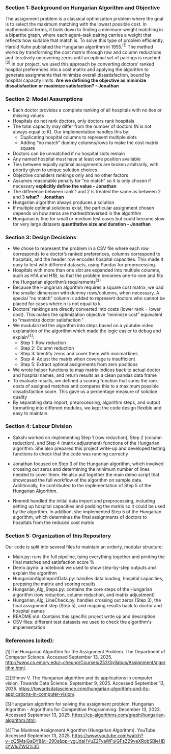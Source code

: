 ### Section 1: Background on Hungarian Algorithm and Objective

The assignment problem is a classical optimization problem where the goal is to select the maximum matching with the lowest possible cost. In mathematical terms, it boils down to finding a minimum-weight matching in a bipartite graph, where each agent–task pairing carries a weight that reflects how suitable that match is. To solve this type of problem efficiently, Harold Kuhn published the Hungarian algorithm in 1955.<sup>[1]</sup> The method works by transforming the cost matrix through row and column reductions and iteratively uncovering zeros until an optimal set of pairings is reached.<sup>[2]</sup> In our project, we used this approach by converting doctors’ ranked hospital preferences into a cost matrix and applying the algorithm to generate assignments that minimize overall dissatisfaction, bound by hospital capacity limits. **Are we defining the objective as minimize dissatisfaction or maximize satisfaction? - Jonathan**

### Section 2: Model Assumptions
- Each doctor provides a complete ranking of all hospitals with no ties or missing values
- Hospitals do not rank doctors, only doctors rank hospitals
- The total capacity may differ from the number of doctors (N is not always equal to K). Our implementation handles this by:
  - Duplicating hospital columns to represent multiple slots
  - Adding “no match” dummy columns/rows to make the cost matrix square
- Doctors can be unmatched if no hospital slots remain
- Any named hospital must have at least one position available
- Ties between equally optimal assignments are broken arbitrarily, with priority given to unique solution choices
- Objective considers rankings only and no other factors
- Assumes reasonable penalty for “no match” so it is only chosen if necessary **explicitly define the value - Jonathan**
- The difference between rank 1 and 2 is treated the same as between 2 and 3 **what? - Jonathan**
- Hungarian algorithm always produces a solution
- If multiple optimal solutions exist, the particular assignment chosen depends on how zeros are marked/traversed in the algorithm
- Hungarian is fine for small or medium test cases but could become slow for very large datasets **quantitative size and duration - Jonathan**

### Section 3: Design Decisions

- We chose to represent the problem in a CSV file where each row corresponds to a doctor’s ranked preferences, columns correspond to hospitals, and the header row encodes hospital capacities. This made it easy to test with different datasets, using Pandas for preprocessing.
- Hospitals with more than one slot are expanded into multiple columns, such as H1A and H1B, so that the problem becomes one-to-one and fits the Hungarian algorithm’s requirements<sup>[3]</sup>
- Because the Hungarian algorithm requires a square cost matrix, we pad the smaller dimension with dummy rows/columns, when necessary. A special “no match” column is added to represent doctors who cannot be placed for cases where n is not equal to k
- Doctors’ rankings are directly converted into costs (lower rank = lower cost). This makes the optimization objective “minimize cost” equivalent to “maximize doctor satisfaction.”
- We modularized the algorithm into steps based on a youtube video explanation of the algorithm which made the logic easier to debug and explain<sup>[4]</sup>:
     - Step 1: Row reduction
     - Step 2: Column reduction
     - Step 3: Identify zeros and cover them with minimal lines
     - Step 4: Adjust the matrix when coverage is insufficient
     - Step 5: Extract optimal assignments from zero positions
- We wrote helper functions to map matrix indices back to actual doctor and hospital names, and return results as a clean pandas data frame
- To evaluate results, we defined a scoring function that sums the rank costs of assigned matches and compares this to a maximum possible dissatisfaction score. This gave us a percentage measure of solution quality
- By separating data import, preprocessing, algorithm steps, and output formatting into different modules, we kept the code design flexible and easy to maintain

### Section 4: Labour Division

- Sakshi worked on implementing Step 1 (row reduction), Step 2 (column reduction), and Step 4 (matrix adjustment) functions of the Hungarian algorithm. She also prepared this project write-up and developed testing functions to check that the code was running correctly

- Jonathan focused on Step 3 of the Hungarian algorithm, which involved crossing out zeros and determining the minimum number of lines needed to cover them. He also put together the main demo script that showcased the full workflow of the algorithm on sample data. Additionally, he contributed to the implementation of Step 5 of the Hungarian Algorithm. 

- Nnemdi handled the initial data import and preprocessing, including setting up hospital capacities and padding the matrix so it could be used by the algorithm. In addition, she implemented Step 5 of the Hungarian algorithm, which determines the final assignments of doctors to hospitals from the reduced cost matrix

### Section 5: Organization of this Repository
Our code is split into several files to maintain an orderly, modular structure:
- Main.py: runs the full pipeline, tying everything together and printing the final matches and satisfaction score %
- Demo.ipynb: a notebook we used to show step-by-step outputs and explain the algorithm
- HungarianAlgoImportData.py: handles data loading, hospital capacities, prepping the matrix and scoring results
- Hungarian_Alg_Steps.py: contains the core steps of the Hungarian algorithm (row reduction, column reduction, and matrix adjustment)
- Hungarian_Alg_LineCheck.py: handles crossing out zeros (Step 3), the final assignment step (Step 5), and mapping results back to doctor and hospital names
- README.md: Contains this specific project write up and description
- CSV files: different test datasets we used to check the algorithm's implementation

### References (cited):

[1]The Hungarian Algorithm for the Assignment Problem. The Department of Computer Science. Accessed September 13, 2025. http://www.cs.emory.edu/~cheung/Courses/253/Syllabus/Assignment/algorithm.html.  

[2]Efimov V. The Hungarian algorithm and its applications in computer vision. Towards Data Science. September 9, 2025. Accessed September 13, 2025. https://towardsdatascience.com/hungarian-algorithm-and-its-applications-in-computer-vision/.  

[3]Hungarian algorithm for solving the assignment problem. Hungarian Algorithm - Algorithms for Competitive Programming. December 13, 2023. Accessed September 13, 2025. https://cp-algorithms.com/graph/hungarian-algorithm.html.  

[4]The Munkres Assignment Algorithm (Hungarian Algorithm). YouTube. Accessed September 13, 2025. https://www.youtube.com/watch?v=cQ5MsiGaDY8&t=290s&pp=ygUdaHVuZ2FyaWFuIGFsZ29yaXRobSBleHBsYWluZWQ%3D. 
